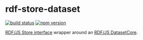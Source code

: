 # rdf-store-dataset

[![build status](https://img.shields.io/github/actions/workflow/status/rdf-ext/rdf-store-dataset/test.yaml?branch=master)](https://github.com/rdf-ext/rdf-store-dataset/actions/workflows/test.yaml)
[![npm version](https://img.shields.io/npm/v/rdf-store-dataset.svg)](https://www.npmjs.com/package/rdf-store-dataset)

[RDF/JS Store interface](http://rdf.js.org/stream-spec/#store-interface) wrapper around an [RDF/JS DatasetCore](https://rdf.js.org/dataset-spec/#datasetcore-interface).
